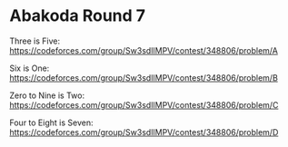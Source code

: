 # Abakoda Round 7

Three is Five: https://codeforces.com/group/Sw3sdIlMPV/contest/348806/problem/A

Six is One: https://codeforces.com/group/Sw3sdIlMPV/contest/348806/problem/B

Zero to Nine is Two: https://codeforces.com/group/Sw3sdIlMPV/contest/348806/problem/C

Four to Eight is Seven: https://codeforces.com/group/Sw3sdIlMPV/contest/348806/problem/D
